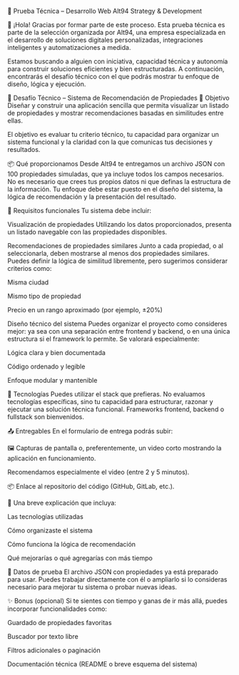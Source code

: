 🧩 Prueba Técnica – Desarrollo Web
Alt94 Strategy & Development

👋 ¡Hola!
Gracias por formar parte de este proceso. Esta prueba técnica es parte de la selección organizada por Alt94, una empresa especializada en el desarrollo de soluciones digitales personalizadas, integraciones inteligentes y automatizaciones a medida.

Estamos buscando a alguien con iniciativa, capacidad técnica y autonomía para construir soluciones eficientes y bien estructuradas. A continuación, encontrarás el desafío técnico con el que podrás mostrar tu enfoque de diseño, lógica y ejecución.

🧪 Desafío Técnico – Sistema de Recomendación de Propiedades
🎯 Objetivo
Diseñar y construir una aplicación sencilla que permita visualizar un listado de propiedades y mostrar recomendaciones basadas en similitudes entre ellas.

El objetivo es evaluar tu criterio técnico, tu capacidad para organizar un sistema funcional y la claridad con la que comunicas tus decisiones y resultados.

📦 Qué proporcionamos
Desde Alt94 te entregamos un archivo JSON con 100 propiedades simuladas, que ya incluye todos los campos necesarios.
No es necesario que crees tus propios datos ni que definas la estructura de la información. Tu enfoque debe estar puesto en el diseño del sistema, la lógica de recomendación y la presentación del resultado.

📌 Requisitos funcionales
Tu sistema debe incluir:

Visualización de propiedades
Utilizando los datos proporcionados, presenta un listado navegable con las propiedades disponibles.

Recomendaciones de propiedades similares
Junto a cada propiedad, o al seleccionarla, deben mostrarse al menos dos propiedades similares. Puedes definir la lógica de similitud libremente, pero sugerimos considerar criterios como:

Misma ciudad

Mismo tipo de propiedad

Precio en un rango aproximado (por ejemplo, ±20%)

Diseño técnico del sistema
Puedes organizar el proyecto como consideres mejor: ya sea con una separación entre frontend y backend, o en una única estructura si el framework lo permite. Se valorará especialmente:

Lógica clara y bien documentada

Código ordenado y legible

Enfoque modular y mantenible

🧰 Tecnologías
Puedes utilizar el stack que prefieras. No evaluamos tecnologías específicas, sino tu capacidad para estructurar, razonar y ejecutar una solución técnica funcional. Frameworks frontend, backend o fullstack son bienvenidos.

📤 Entregables
En el formulario de entrega podrás subir:

🖼️ Capturas de pantalla o, preferentemente, un video corto mostrando la aplicación en funcionamiento.

Recomendamos especialmente el video (entre 2 y 5 minutos).

📦 Enlace al repositorio del código (GitHub, GitLab, etc.).

🧠 Una breve explicación que incluya:

Las tecnologías utilizadas

Cómo organizaste el sistema

Cómo funciona la lógica de recomendación

Qué mejorarías o qué agregarías con más tiempo

📁 Datos de prueba
El archivo JSON con propiedades ya está preparado para usar. Puedes trabajar directamente con él o ampliarlo si lo consideras necesario para mejorar tu sistema o probar nuevas ideas.

✨ Bonus (opcional)
Si te sientes con tiempo y ganas de ir más allá, puedes incorporar funcionalidades como:

Guardado de propiedades favoritas

Buscador por texto libre

Filtros adicionales o paginación

Documentación técnica (README o breve esquema del sistema)



